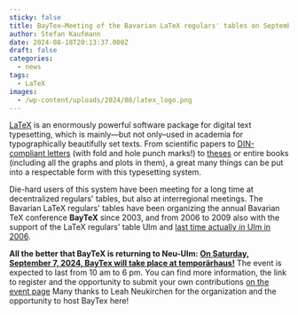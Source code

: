 ```yaml
---
sticky: false
title: BayTex—Meeting of the Bavarian LaTeX regulars' tables on September 7, 2024 with us
author: Stefan Kaufmann
date: 2024-08-18T20:13:37.000Z
draft: false
categories:
  - news
tags:
  - LaTeX
images: 
  - /wp-content/uploads/2024/08/latex_logo.png
---
```


[LaTeX](https://de.wikipedia.org/wiki/LaTeX) is an enormously powerful software package for digital text typesetting, which is mainly—but not only–used in academia for typographically beautifully set texts.
From scientific papers to [DIN-compliant letters](https://de.overleaf.com/latex/templates/din-a4-letter-template-with-scrlttr2/tpvycrryrmrg) (with fold and hole punch marks!) to [theses](https://de.overleaf.com/latex/templates/classic-thesis-style-v4-dot-2-by-andre-miede/dwgtvykzvdtk) or entire books (including all the graphs and plots in them), a great many things can be put into a respectable form with this typesetting system.

Die-hard users of this system have been meeting for a long time at decentralized regulars' tables, but also at interregional meetings.
The Bavarian LaTeX regulars' tables have been organizing the annual Bavarian TeX conference **BayTeX** since 2003, and from 2006 to 2009 also with the support of the LaTeX regulars' table Ulm and [last time actually _in_ Ulm in 2006](http://web.archive.org/web/20070912060909/http://latex.in-ulm.de/ie/baytex/).

**All the better that BayTeX is returning to Neu-Ulm: [On Saturday, September 7, 2024, BayTex will take place at temporärhaus!](https://baytex.in-ulm.de/)**
The event is expected to last from 10 am to 6 pm.
You can find more information, the link to register and the opportunity to submit your own contributions [on the event page](http://web.archive.org/web/20070912060909/http://latex.in-ulm.de/ie/baytex/)
Many thanks to Leah Neukirchen for the organization and the opportunity to host BayTex here!
